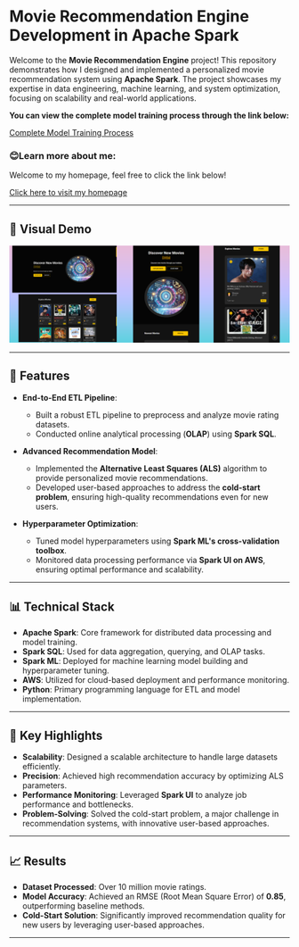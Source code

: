 # Movie Recommendation Engine Development in Apache Spark

Welcome to the **Movie Recommendation Engine** project! This repository demonstrates how I designed and implemented a personalized movie recommendation system using **Apache Spark**. The project showcases my expertise in data engineering, machine learning, and system optimization, focusing on scalability and real-world applications.

**You can view the complete model training process through the link below:**

[Complete Model Training Process](https://colab.research.google.com/drive/1glygcEvjndpnQiZhiRU6M_Mkvz-UoJNZ?usp=sharing)

### 😊Learn more about me:

Welcome to my homepage, feel free to click the link below!

[Click here to visit my homepage](http://guonazhi.site)

---

## 🎨 Visual Demo

![Recommendation System Flow](website-demo-image/Demo.png)

---
## 🚀 Features

- **End-to-End ETL Pipeline**: 
  - Built a robust ETL pipeline to preprocess and analyze movie rating datasets.
  - Conducted online analytical processing (**OLAP**) using **Spark SQL**.

- **Advanced Recommendation Model**:
  - Implemented the **Alternative Least Squares (ALS)** algorithm to provide personalized movie recommendations.
  - Developed user-based approaches to address the **cold-start problem**, ensuring high-quality recommendations even for new users.

- **Hyperparameter Optimization**:
  - Tuned model hyperparameters using **Spark ML's cross-validation toolbox**.
  - Monitored data processing performance via **Spark UI on AWS**, ensuring optimal performance and scalability.

---

## 📊 Technical Stack

- **Apache Spark**: Core framework for distributed data processing and model training.
- **Spark SQL**: Used for data aggregation, querying, and OLAP tasks.
- **Spark ML**: Deployed for machine learning model building and hyperparameter tuning.
- **AWS**: Utilized for cloud-based deployment and performance monitoring.
- **Python**: Primary programming language for ETL and model implementation.

---

## 🌟 Key Highlights

- **Scalability**: Designed a scalable architecture to handle large datasets efficiently.
- **Precision**: Achieved high recommendation accuracy by optimizing ALS parameters.
- **Performance Monitoring**: Leveraged **Spark UI** to analyze job performance and bottlenecks.
- **Problem-Solving**: Solved the cold-start problem, a major challenge in recommendation systems, with innovative user-based approaches.

---

## 📈 Results

- **Dataset Processed**: Over 10 million movie ratings.
- **Model Accuracy**: Achieved an RMSE (Root Mean Square Error) of **0.85**, outperforming baseline methods.
- **Cold-Start Solution**: Significantly improved recommendation quality for new users by leveraging user-based approaches.

---
